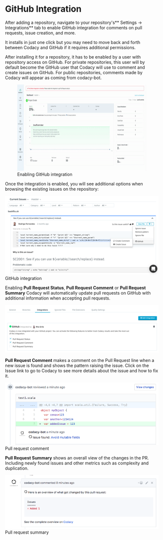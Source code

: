 # GitHub Integration

After adding a repository, navigate to your repository's** Settings -> Integrations** tab to enable GitHub integration for comments on pull requests, issue creation, and more.

It installs in just one click but you may need to move back and forth between Codacy and GitHub if it requires additional permissions.

After installing it for a repository, it has to be enabled by a user with repository access on GitHub. For private repositories, this user will by default become the GitHub user that Codacy will use to comment and create issues on GitHub. For public repositories, comments made by Codacy will appear as coming from codacy-bot.

<figure>
<img src="/images/Aug-10-2017_17-47-06.gif" width="669" height="283" alt="" /><figcaption><span class="wysiwyg-font-size-small">Enabling GitHub integration</span></figcaption>
</figure>

Once the integration is enabled, you will see additional options when browsing the existing issues on the repository:

![](../../images/Screen_Shot_2016-12-27_at_12.11.35.png)
GitHub integration

Enabling **Pull Request Status**, **Pull Request Comment** or **Pull Request Summary** Codacy will automatically update pull requests on GitHub with additional information when accepting pull requests.

![Additional options](../../images/Screen_Shot_2017-11-15_at_17.50.49.png)

**Pull Request Comment** makes a comment on the Pull Request line when a new issue is found and shows the pattern raising the issue. Click on the Issue link to go to Codacy to see more details about the issue and how to fix it.

![Screen_Shot_2017-11-15_at_18.23.26.png](../../images/Screen_Shot_2017-11-15_at_18.23.26.png)
Pull request comment

**Pull Request Summary** shows an overall view of the changes in the PR. Including newly found issues and other metrics such as complexity and duplication. 

![Screen_Shot_2017-11-15_at_18.12.58.png](../../images/Screen_Shot_2017-11-15_at_18.12.58.png)
Pull request summary
